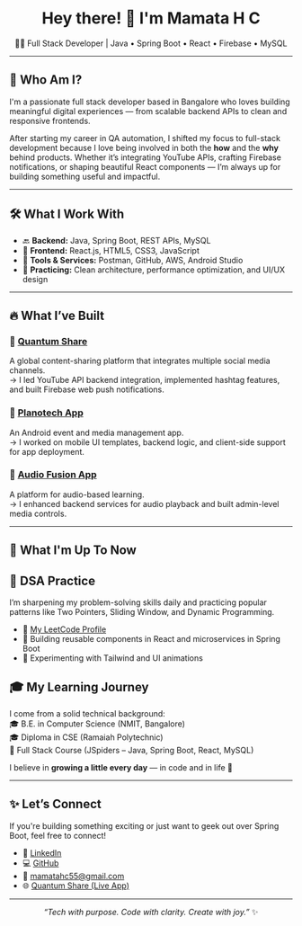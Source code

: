 <h1 align="center">Hey there! 👋 I'm Mamata H C</h1>
<p align="center">🧑‍💻 Full Stack Developer | Java • Spring Boot • React • Firebase • MySQL</p>

---

## 💬 Who Am I?

I'm a passionate full stack developer based in Bangalore who loves building meaningful digital experiences — from scalable backend APIs to clean and responsive frontends.

After starting my career in QA automation, I shifted my focus to full-stack development because I love being involved in both the **how** and the **why** behind products. Whether it’s integrating YouTube APIs, crafting Firebase notifications, or shaping beautiful React components — I’m always up for building something useful and impactful.

---

## 🛠️ What I Work With

- 🔙 **Backend:** Java, Spring Boot, REST APIs, MySQL  
- 🎨 **Frontend:** React.js, HTML5, CSS3, JavaScript  
- 🔔 **Tools & Services:** Postman, GitHub, AWS, Android Studio  
- 📲 **Practicing:** Clean architecture, performance optimization, and UI/UX design

---

## 🔥 What I’ve Built

### 📌 [Quantum Share](https://quantumshare.quantumparadigm.in)
A global content-sharing platform that integrates multiple social media channels.  
→ I led YouTube API backend integration, implemented hashtag features, and built Firebase web push notifications.

### 📌 [Planotech App](https://play.google.com/store/apps/details?id=com.planotech.planotech)
An Android event and media management app.  
→ I worked on mobile UI templates, backend logic, and client-side support for app deployment.

### 📌 [Audio Fusion App](https://www.quantumparadigm.in/mobile-app-development/)
A platform for audio-based learning.  
→ I enhanced backend services for audio playback and built admin-level media controls.

---

## 🎯 What I'm Up To Now

## 🧮 DSA Practice

I’m sharpening my problem-solving skills daily and practicing popular patterns like Two Pointers, Sliding Window, and Dynamic Programming.

- 🔗 [My LeetCode Profile](https://leetcode.com/u/MamataC15/)
- 🔄 Building reusable components in React and microservices in Spring Boot
- 🚀 Experimenting with Tailwind and UI animations


## 🎓 My Learning Journey

I come from a solid technical background:  
🎓 B.E. in Computer Science (NMIT, Bangalore)  
🎓 Diploma in CSE (Ramaiah Polytechnic)  
📘 Full Stack Course (JSpiders – Java, Spring Boot, React, MySQL)

I believe in **growing a little every day** — in code and in life 💫

---

## ✨ Let’s Connect

If you're building something exciting or just want to geek out over Spring Boot, feel free to connect!

- 💼 [LinkedIn](https://www.linkedin.com/in/mamatahc)
- 💻 [GitHub](https://github.com/Mamata15)
- 📧 mamatahc55@gmail.com
- 🌐 [Quantum Share (Live App)](https://quantumshare.quantumparadigm.in)

---

<p align="center"><i>“Tech with purpose. Code with clarity. Create with joy.”</i> ✨</p>
